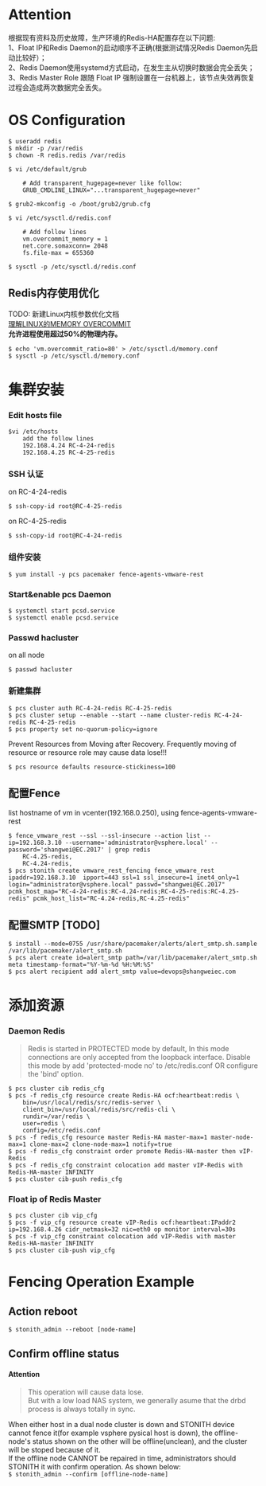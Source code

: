 # Attention  
根据现有资料及历史故障，生产环境的Redis-HA配置存在以下问题:  
1、Float IP和Redis Daemon的启动顺序不正确(根据测试情况Redis Daemon先启动比较好）；  
2、Redis Daemon使用systemd方式启动，在发生主从切换时数据会完全丢失；  
3、Redis Master Role 跟随 Float IP 强制设置在一台机器上，该节点失效再恢复过程会造成两次数据完全丢失。

# OS Configuration
```text
$ useradd redis
$ mkdir -p /var/redis
$ chown -R redis.redis /var/redis
```

```text
$ vi /etc/default/grub

    # Add transparent_hugepage=never like follow:
    GRUB_CMDLINE_LINUX="...transparent_hugepage=never"

$ grub2-mkconfig -o /boot/grub2/grub.cfg
```

```text
$ vi /etc/sysctl.d/redis.conf

    # Add follow lines
    vm.overcommit_memory = 1
    net.core.somaxconn= 2048
    fs.file-max = 655360
    
$ sysctl -p /etc/sysctl.d/redis.conf
```

## Redis内存使用优化
TODO: 新建Linux内核参数优化文档  
[理解LINUX的MEMORY OVERCOMMIT](http://linuxperf.com/?p=102)  
__允许进程使用超过50%的物理内存。__
```text
$ echo 'vm.overcommit_ratio=80' > /etc/sysctl.d/memory.conf
$ sysctl -p /etc/sysctl.d/memory.conf
```


# 集群安装  
### Edit hosts file
```text
$vi /etc/hosts  
    add the follow lines  
    192.168.4.24 RC-4-24-redis  
    192.168.4.25 RC-4-25-redis
```

### SSH 认证
on RC-4-24-redis
```text
$ ssh-copy-id root@RC-4-25-redis
```  
on RC-4-25-redis
```text
$ ssh-copy-id root@RC-4-24-redis
```

### 组件安装
```text
$ yum install -y pcs pacemaker fence-agents-vmware-rest
```

### Start&enable pcs Daemon
```text
$ systemctl start pcsd.service
$ systemctl enable pcsd.service
```

### Passwd hacluster
on all node  
```text
$ passwd hacluster
```

### 新建集群
```text
$ pcs cluster auth RC-4-24-redis RC-4-25-redis
$ pcs cluster setup --enable --start --name cluster-redis RC-4-24-redis RC-4-25-redis
$ pcs property set no-quorum-policy=ignore
```

Prevent Resources from Moving after Recovery. Frequently moving of resource or resource role may cause data lose!!!
```text
$ pcs resource defaults resource-stickiness=100
```

## 配置Fence
list hostname of vm in vcenter(192.168.0.250), using fence-agents-vmware-rest
```text
$ fence_vmware_rest --ssl --ssl-insecure --action list --ip=192.168.3.10 --username='administrator@vsphere.local' --password='shangwei@EC.2017' | grep redis
    RC-4.25-redis,
    RC-4.24-redis,
$ pcs stonith create vmware_rest_fencing fence_vmware_rest ipaddr=192.168.3.10  ipport=443 ssl=1 ssl_insecure=1 inet4_only=1 login="administrator@vsphere.local" passwd="shangwei@EC.2017" pcmk_host_map="RC-4-24-redis:RC-4.24-redis;RC-4-25-redis:RC-4.25-redis" pcmk_host_list="RC-4.24-redis,RC-4.25-redis"
```

## 配置SMTP [TODO]
```text
$ install --mode=0755 /usr/share/pacemaker/alerts/alert_smtp.sh.sample /var/lib/pacemaker/alert_smtp.sh
$ pcs alert create id=alert_smtp path=/var/lib/pacemaker/alert_smtp.sh meta timestamp-format="%Y-%m-%d %H:%M:%S"
$ pcs alert recipient add alert_smtp value=devops@shangweiec.com
```

# 添加资源  
### Daemon Redis  
> Redis is started in PROTECTED mode by default, In this mode connections are only accepted from the loopback interface.
Disable this mode by add 'protected-mode no' to /etc/redis.conf OR configure the 'bind' option.

```text
$ pcs cluster cib redis_cfg
$ pcs -f redis_cfg resource create Redis-HA ocf:heartbeat:redis \
    bin=/usr/local/redis/src/redis-server \
    client_bin=/usr/local/redis/src/redis-cli \
    rundir=/var/redis \
    user=redis \
    config=/etc/redis.conf
$ pcs -f redis_cfg resource master Redis-HA master-max=1 master-node-max=1 clone-max=2 clone-node-max=1 notify=true
$ pcs -f redis_cfg constraint order promote Redis-HA-master then vIP-Redis
$ pcs -f redis_cfg constraint colocation add master vIP-Redis with Redis-HA-master INFINITY
$ pcs cluster cib-push redis_cfg
```

### Float ip of Redis Master  
```text
$ pcs cluster cib vip_cfg
$ pcs -f vip_cfg resource create vIP-Redis ocf:heartbeat:IPaddr2 ip=192.168.4.26 cidr_netmask=32 nic=eth0 op monitor interval=30s
$ pcs -f vip_cfg constraint colocation add vIP-Redis with master Redis-HA-master INFINITY 
$ pcs cluster cib-push vip_cfg
```

# Fencing Operation Example

## Action reboot
`$ stonith_admin --reboot [node-name]`

## Confirm offline status  
#### Attention   
> This operation will cause data lose.  
But with a low load NAS system, we generally asume that the drbd process is always totally in sync.
  
When either host in a dual node cluster is down and STONITH device cannot fence it(for example vsphere pysical host  is down), the offline-node's status shown on the other will be offline(unclean), and the cluster will be stoped because of it.  
If the offline node CANNOT be repaired in time, administrators should STONITH it with confirm operation. As shown below:  
`$ stonith_admin --confirm [offline-node-name]`
